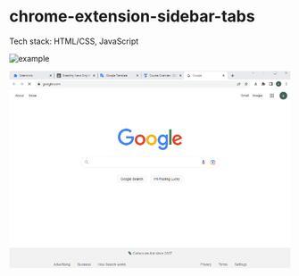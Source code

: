 # chrome-extension-sidebar-tabs
Tech stack: HTML/CSS, JavaScript


![example](/images/01092023(2).gif)


![example](/images/01092023.gif)
